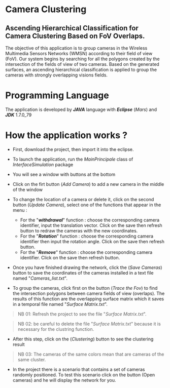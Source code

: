 # Camera Clustering
## Ascending Hierarchical Classification for Camera Clustering Based on FoV Overlaps.

The objective of this application is to group cameras in the Wireless Multimedia Sensors Networks (WMSN) according to their field of view (FoV). Our system begins by searching for all the polygons created by the intersection of the fields of view of two cameras. Based on the generated surfaces, an ascending hierarchical classification is applied to group the cameras with strongly overlapping visions fields.

# Programming Language

The application is developed by ***JAVA*** language with ***Eclipse*** (*Mars*) and ***JDK*** 1.7.0_79

# How the application works ?

- First, download the project, then import it into the eclipse.
- To launch the application, run the *MainPrincipale* class of *InterfaceSimulation* package

- You will see a window with buttons at the bottom

- Click on the firt button (*Add Camera*) to add a new camera in the middle of the window

- To change the location of a camera or delete it, click on the second button (*Update Camera*), select one of the functions that appear in the menu :

	- For the "***withdrawal***" function : choose the corresponding camera identifier, input the translation vector. Click on the save then refresh button to redraw the cameras with the new coordinates.
	- For the "***Rotation***" function : choose the corresponding camera identifier then input the rotation angle. Click on the save then refresh button.
	- For the "***Remove***" function : choose the corresponding camera identifier. Click on the save then refresh button.
- Once you have finished drawing the network, click the (*Save Cameras*) button to save the coordinates of the cameras installed in a text file named "*Cameras_list.txt*".
- To group the cameras, click first on the button (*Trace the Fov*) to find the intersection polygons between camera fields of view (overlaps). The results of this function are the overlapping surface matrix which it saves in a temporal file named "*Surface Matrix.txt*".

> NB 01: Refresh the project to see the file "*Surface Matrix.txt*".

> NB 02: be careful to delete the file "*Surface Matrix.txt*" because it is necessary for the clustring function.

-  After this step, click on the (*Clustering*) button to see the clustering result

> NB 03: The cameras of the same colors mean that are cameras of the same cluster.

- In the project there is a scenario that contains a set of cameras randomly positioned. To test this scenario click on the button (Open cameras) and he will display the network for you.
